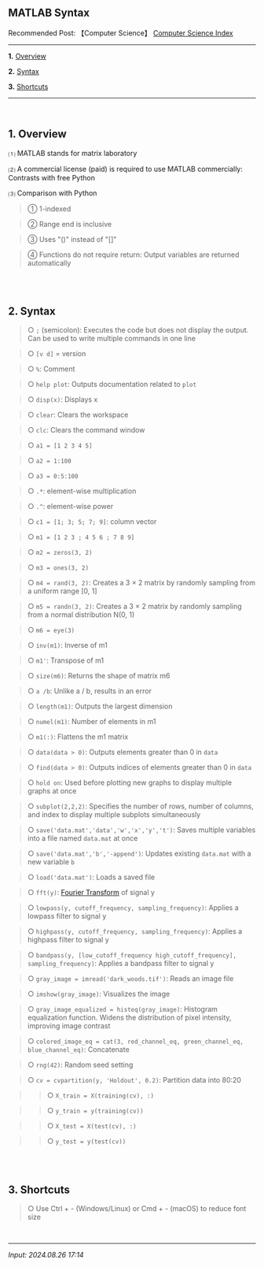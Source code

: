 ## **MATLAB Syntax**

Recommended Post: 【Computer Science】 [Computer Science Index](https://jb243.github.io/pages/788)

---

**1.** [Overview](#1-overview)

**2.** [Syntax](#2-syntax)

**3.** [Shortcuts](#3-shortcuts)

---

<br>

## **1\. Overview**

⑴ MATLAB stands for matrix laboratory

⑵ A commercial license (paid) is required to use MATLAB commercially: Contrasts with free Python

⑶ Comparison with Python

> ① 1-indexed

> ② Range end is inclusive

> ③ Uses "()" instead of "[]"

> ④ Functions do not require return: Output variables are returned automatically

<br>

<br>

## **2\. Syntax**

> ○ `;` (semicolon): Executes the code but does not display the output. Can be used to write multiple commands in one line

> ○ `[v d]` = version

> ○ `%`: Comment

> ○ `help plot`: Outputs documentation related to `plot`

> ○ `disp(x)`: Displays x

> ○ `clear`: Clears the workspace

> ○ `clc`: Clears the command window

> ○ `a1 = [1 2 3 4 5]`

> ○ `a2 = 1:100`

> ○ `a3 = 0:5:100`

> ○ `.*`: element-wise multiplication

> ○ `.^`: element-wise power

> ○ `c1 = [1; 3; 5; 7; 9]`: column vector

> ○ `m1 = [1 2 3 ; 4 5 6 ; 7 8 9]`

> ○ `m2 = zeros(3, 2)`

> ○ `m3 = ones(3, 2)`

> ○ `m4 = rand(3, 2)`: Creates a 3 × 2 matrix by randomly sampling from a uniform range [0, 1]

> ○ `m5 = randn(3, 2)`: Creates a 3 × 2 matrix by randomly sampling from a normal distribution N(0, 1)

> ○ `m6 = eye(3)`

> ○ `inv(m1)`: Inverse of m1

> ○ `m1'`: Transpose of m1

> ○ `size(m6)`: Returns the shape of matrix m6

> ○ `a /b`: Unlike a / b, results in an error

> ○ `length(m1)`: Outputs the largest dimension

> ○ `numel(m1)`: Number of elements in m1

> ○ `m1(:)`: Flattens the m1 matrix

> ○ `data(data > 0)`: Outputs elements greater than 0 in `data`

> ○ `find(data > 0)`: Outputs indices of elements greater than 0 in `data`

> ○ `hold on`: Used before plotting new graphs to display multiple graphs at once

> ○ `subplot(2,2,2)`: Specifies the number of rows, number of columns, and index to display multiple subplots simultaneously

> ○ `save('data.mat','data','w','x','y','t')`: Saves multiple variables into a file named `data.mat` at once

> ○ `save('data.mat','b','-append')`: Updates existing `data.mat` with a new variable `b`

> ○ `load('data.mat')`: Loads a saved file

> ○ `fft(y)`: [Fourier Transform](https://jb243.github.io/pages/1119) of signal y

> ○ `lowpass(y, cutoff_frequency, sampling_frequency)`: Applies a lowpass filter to signal y

> ○ `highpass(y, cutoff_frequency, sampling_frequency)`: Applies a highpass filter to signal y

> ○ `bandpass(y, [low_cutoff_frequency high_cutoff_frequency], sampling_frequency)`: Applies a bandpass filter to signal y

> ○ `gray_image = imread('dark_woods.tif')`: Reads an image file

> ○ `imshow(gray_image)`: Visualizes the image

> ○ `gray_image_equalized = histeq(gray_image)`: Histogram equalization function. Widens the distribution of pixel intensity, improving image contrast

> ○ `colored_image_eq = cat(3, red_channel_eq, green_channel_eq, blue_channel_eq)`: Concatenate

> ○ `rng(42)`: Random seed setting 

> ○ `cv = cvpartition(y, 'Holdout', 0.2)`: Partition data into 80:20

>> ○ `X_train = X(training(cv), :)`

>> ○ `y_train = y(training(cv))`

>> ○ `X_test = X(test(cv), :)`

>> ○ `y_test = y(test(cv))`

<br>

<br>

## **3\. Shortcuts**

> ○ Use Ctrl \+ - (Windows/Linux) or Cmd \+ - (macOS) to reduce font size

<br>

---

_Input: 2024.08.26 17:14_
